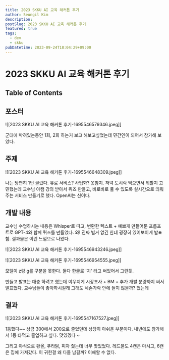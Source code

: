 ```yaml
---
title: 2023 SKKU AI 교육 해커톤 후기
author: Seungil Kim
description: 
postSlug: 2023 SKKU AI 교육 해커톤 후기
featured: true
tags:
  - dev
  - skku
pubDatetime: 2023-09-24T18:04:29+09:00
---
```

# 2023 SKKU AI 교육 해커톤 후기

## Table of Contents

## 포스터

![[2023 SKKU AI 교육 해커톤 후기-1695546579346.jpeg]]

군대에 박혀있는동안 1회, 2회 하는거 보고 해보고싶었는데 민간인이 되어서 참가해 보았다.

## 주제

![[2023 SKKU AI 교육 해커톤 후기-1695546648309.jpeg]]

나는 당연히 1번 골랐다. 유료 서비스? 사업화? 못참지.
저녁 도시락 먹으면서 뭐할지 고민했는데 교수님 아캠 강의 받아서 퀴즈 만들고, 바로바로 풀 수 있도록 실시간으로 띄워주는 서비스 만들기로 했다. OpenAI는 신이다.

## 개발 내용

교수님 수업하시는 내용은 Whisper로 따고, 변환한 텍스트 + 예쁘게 만들어둔 프롬프트로 GPT-4와 함께 퀴즈를 만들었다. 와! 진짜 별거 없긴 한데 굉장히 있어보이게 발표함. 결과물은 이런 느낌으로 나왔다.

![[2023 SKKU AI 교육 해커톤 후기-1695546943246.jpeg]]

![[2023 SKKU AI 교육 해커톤 후기-1695546954555.jpeg]]

모델이 z랑 g를 구분을 못한다. 둘다 한글로 '지' 라고 써있어서 그런듯.

만들고 발표는 대충 하려고 했는데 야무지게 시장조사 + BM + 추가 개발 분량까지 써서 발표했다.
교수님들이 좋아하시길래 그래도 세손가락 안에 들지 않을까? 했는데

## 결과

![[2023 SKKU AI 교육 해커톤 후기-1695547167527.jpeg]]

1등했다~~
상금 300에서 200으로 줄었던데 상당히 아쉬운 부분이다.
내년에도 참가해서 1등 타먹고 졸업하고 싶다. 맛있겠다 ~

그리고 야식으로 황올, 푸라닭, 피자 줬는데 너무 맛있었다. 레드불도 4캔은 마시고, 6캔은 집에 가져갔다. 이 귀한걸 왜 다들 남길까? 이해할 수 없다.

